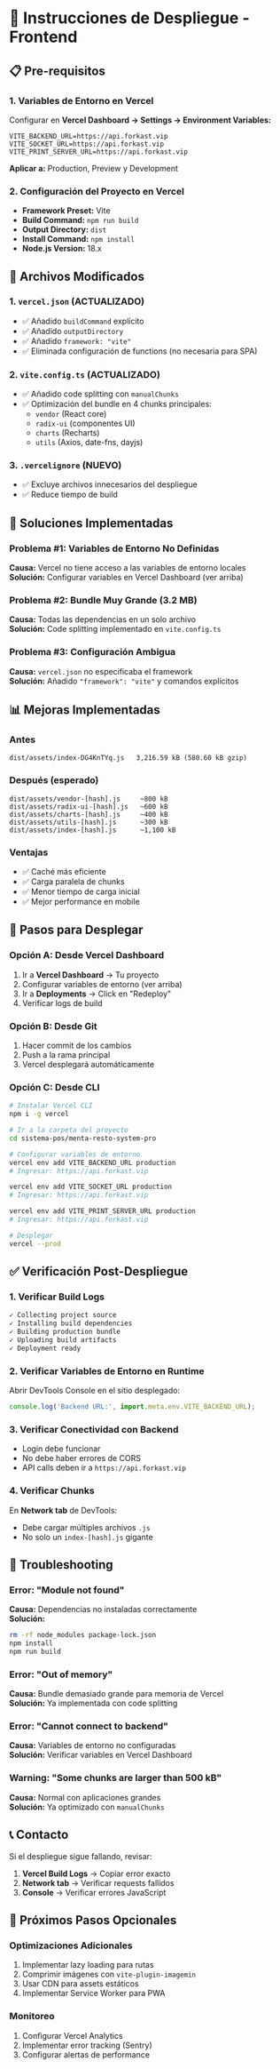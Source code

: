 # 🚀 Instrucciones de Despliegue - Frontend

## 📋 Pre-requisitos

### 1. Variables de Entorno en Vercel

Configurar en **Vercel Dashboard → Settings → Environment Variables:**

```env
VITE_BACKEND_URL=https://api.forkast.vip
VITE_SOCKET_URL=https://api.forkast.vip
VITE_PRINT_SERVER_URL=https://api.forkast.vip
```

**Aplicar a:** Production, Preview y Development

### 2. Configuración del Proyecto en Vercel

- **Framework Preset:** Vite
- **Build Command:** `npm run build`
- **Output Directory:** `dist`
- **Install Command:** `npm install`
- **Node.js Version:** 18.x

## 🔧 Archivos Modificados

### 1. `vercel.json` (ACTUALIZADO)
- ✅ Añadido `buildCommand` explícito
- ✅ Añadido `outputDirectory`
- ✅ Añadido `framework: "vite"`
- ✅ Eliminada configuración de functions (no necesaria para SPA)

### 2. `vite.config.ts` (ACTUALIZADO)
- ✅ Añadido code splitting con `manualChunks`
- ✅ Optimización del bundle en 4 chunks principales:
  - `vendor` (React core)
  - `radix-ui` (componentes UI)
  - `charts` (Recharts)
  - `utils` (Axios, date-fns, dayjs)

### 3. `.vercelignore` (NUEVO)
- ✅ Excluye archivos innecesarios del despliegue
- ✅ Reduce tiempo de build

## 🎯 Soluciones Implementadas

### Problema #1: Variables de Entorno No Definidas
**Causa:** Vercel no tiene acceso a las variables de entorno locales  
**Solución:** Configurar variables en Vercel Dashboard (ver arriba)

### Problema #2: Bundle Muy Grande (3.2 MB)
**Causa:** Todas las dependencias en un solo archivo  
**Solución:** Code splitting implementado en `vite.config.ts`

### Problema #3: Configuración Ambigua
**Causa:** `vercel.json` no especificaba el framework  
**Solución:** Añadido `"framework": "vite"` y comandos explícitos

## 📊 Mejoras Implementadas

### Antes
```
dist/assets/index-DG4KnTYq.js   3,216.59 kB (580.60 kB gzip)
```

### Después (esperado)
```
dist/assets/vendor-[hash].js     ~800 kB
dist/assets/radix-ui-[hash].js   ~600 kB
dist/assets/charts-[hash].js     ~400 kB
dist/assets/utils-[hash].js      ~300 kB
dist/assets/index-[hash].js      ~1,100 kB
```

### Ventajas
- ✅ Caché más eficiente
- ✅ Carga paralela de chunks
- ✅ Menor tiempo de carga inicial
- ✅ Mejor performance en mobile

## 🚀 Pasos para Desplegar

### Opción A: Desde Vercel Dashboard
1. Ir a **Vercel Dashboard** → Tu proyecto
2. Configurar variables de entorno (ver arriba)
3. Ir a **Deployments** → Click en "Redeploy"
4. Verificar logs de build

### Opción B: Desde Git
1. Hacer commit de los cambios
2. Push a la rama principal
3. Vercel desplegará automáticamente

### Opción C: Desde CLI
```bash
# Instalar Vercel CLI
npm i -g vercel

# Ir a la carpeta del proyecto
cd sistema-pos/menta-resto-system-pro

# Configurar variables de entorno
vercel env add VITE_BACKEND_URL production
# Ingresar: https://api.forkast.vip

vercel env add VITE_SOCKET_URL production
# Ingresar: https://api.forkast.vip

vercel env add VITE_PRINT_SERVER_URL production
# Ingresar: https://api.forkast.vip

# Desplegar
vercel --prod
```

## ✅ Verificación Post-Despliegue

### 1. Verificar Build Logs
```bash
✓ Collecting project source
✓ Installing build dependencies
✓ Building production bundle
✓ Uploading build artifacts
✓ Deployment ready
```

### 2. Verificar Variables de Entorno en Runtime
Abrir DevTools Console en el sitio desplegado:
```javascript
console.log('Backend URL:', import.meta.env.VITE_BACKEND_URL);
```

### 3. Verificar Conectividad con Backend
- Login debe funcionar
- No debe haber errores de CORS
- API calls deben ir a `https://api.forkast.vip`

### 4. Verificar Chunks
En **Network tab** de DevTools:
- Debe cargar múltiples archivos `.js`
- No solo un `index-[hash].js` gigante

## 🐛 Troubleshooting

### Error: "Module not found"
**Causa:** Dependencias no instaladas correctamente  
**Solución:**
```bash
rm -rf node_modules package-lock.json
npm install
npm run build
```

### Error: "Out of memory"
**Causa:** Bundle demasiado grande para memoria de Vercel  
**Solución:** Ya implementada con code splitting

### Error: "Cannot connect to backend"
**Causa:** Variables de entorno no configuradas  
**Solución:** Verificar variables en Vercel Dashboard

### Warning: "Some chunks are larger than 500 kB"
**Causa:** Normal con aplicaciones grandes  
**Solución:** Ya optimizado con `manualChunks`

## 📞 Contacto

Si el despliegue sigue fallando, revisar:
1. **Vercel Build Logs** → Copiar error exacto
2. **Network tab** → Verificar requests fallidos
3. **Console** → Verificar errores JavaScript

## 🔄 Próximos Pasos Opcionales

### Optimizaciones Adicionales
1. Implementar lazy loading para rutas
2. Comprimir imágenes con `vite-plugin-imagemin`
3. Usar CDN para assets estáticos
4. Implementar Service Worker para PWA

### Monitoreo
1. Configurar Vercel Analytics
2. Implementar error tracking (Sentry)
3. Configurar alertas de performance














